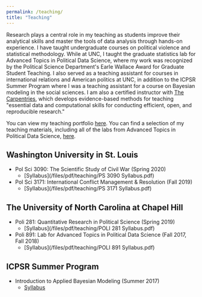 ```yaml
---
permalink: /teaching/
title: "Teaching"
---
```


Research plays a central role in my teaching as students improve their
analytical skills and master the tools of data analysis through hands-on
experience. I have taught undergraduate courses on political violence and
statistical methodology. While at UNC, I taught the graduate statistics lab for
Advanced Topics in Political Data Science, where my work was recognized by the
Political Science Department's Earle Wallace Award for Graduate Student
Teaching. I also served as a teaching assistant for courses in international
relations and American politics at UNC, in addition to the ICPSR Summer Program
where I was a teaching assistant for a course on Bayesian modeling in the social
sciences. I am also a certified instructor with
[The Carpentries](https://carpentries.org/), which develops evidence-based
methods for teaching "essential data and computational skills for conducting
efficient, open, and reproducible research."


You can view my teaching portfolio [here](/files/pdf/teaching/Portfolio.pdf).
You can find a selection of my teaching materials, including all of the labs
from Advanced Topics in Political Data Science, [here](/teaching-materials).

## Washington University in St. Louis
- Pol Sci 3090: The Scientific Study of Civil War (Spring 2020)
    - [Syllabus](/files/pdf/teaching/PS 3090 Syllabus.pdf)
- Pol Sci 3171: International Conflict Management & Resolution (Fall 2019)
    - [Syllabus](/files/pdf/teaching/PS 3171 Syllabus.pdf)

## The University of North Carolina at Chapel Hill
- Poli 281: Quantitative Research in Political Science (Spring 2019)
    - [Syllabus](/files/pdf/teaching/POLI 281 Syllabus.pdf)
- Poli 891: Lab for Advanced Topics in Political Data Science (Fall 2017, Fall 2018)
    - [Syllabus](/files/pdf/teaching/POLI 891 Syllabus.pdf)

## ICPSR Summer Program
- Introduction to Applied Bayesian Modeling (Summer 2017)
    - [Syllabus](/files/pdf/teaching/bayes2017.pdf)
